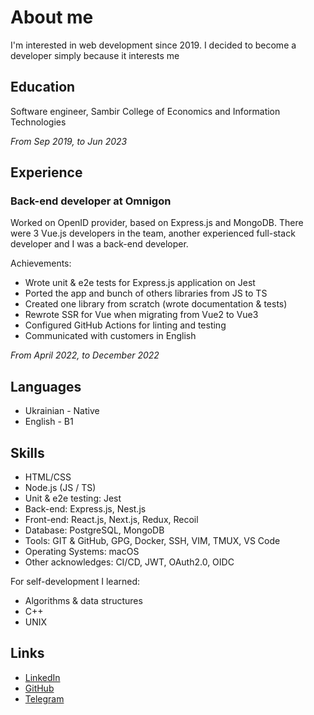 # About me

I'm interested in web development since 2019. I decided to become a developer simply because it interests me

## Education

Software engineer, Sambir College of Economics and Information Technologies

*From Sep 2019, to Jun 2023*

## Experience

### Back-end developer at Omnigon

Worked on OpenID provider, based on Express.js and MongoDB. 
There were 3 Vue.js developers in the team, another experienced 
full-stack developer and I was a back-end developer.

Achievements:

- Wrote unit & e2e tests for Express.js application on Jest
- Ported the app and bunch of others libraries from JS to TS
- Created one library from scratch (wrote documentation & tests) 
- Rewrote SSR for Vue when migrating from Vue2 to Vue3
- Configured GitHub Actions for linting and testing
- Communicated with customers in English

*From April 2022, to December 2022*

## Languages

- Ukrainian - Native
- English - B1

## Skills

- HTML/CSS
- Node.js (JS / TS)
- Unit & e2e testing: Jest
- Back-end: Express.js, Nest.js
- Front-end: React.js, Next.js, Redux, Recoil
- Database: PostgreSQL, MongoDB
- Tools: GIT & GitHub, GPG, Docker, SSH, VIM, TMUX, VS Code 
- Operating Systems: macOS
- Other acknowledges: CI/CD, JWT, OAuth2.0, OIDC

For self-development I learned: 

- Algorithms & data structures 
- C++
- UNIX

## Links

- [LinkedIn](https://www.linkedin.com/in/oleksandr-petryk/)
- [GitHub](https://github.com/Sasha-hk)
- [Telegram](https://t.me/petryk_oleksandr)
